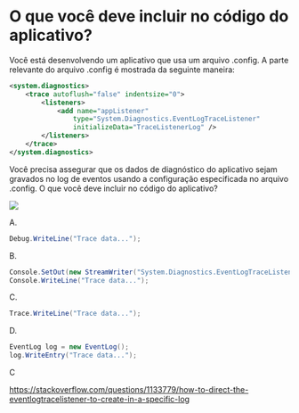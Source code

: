﻿O que você deve incluir no código do aplicativo?
================================================

Você está desenvolvendo um aplicativo que usa um arquivo .config.
A parte relevante do arquivo .config é mostrada da seguinte maneira:

```xml
<system.diagnostics>
    <trace autoflush="false" indentsize="0">
        <listeners>
            <add name="appListener"
                type="System.Diagnostics.EventLogTraceListener"
                initializeData="TraceListenerLog" />
        </listeners>
    </trace>
</system.diagnostics>
```

Você precisa assegurar que os dados de diagnóstico do aplicativo sejam gravados no log de eventos usando
a configuração especificada no arquivo .config. O que você deve incluir no código do aplicativo?

[![](https://cdn.briefmenow.org/wp-content/uploads/70-483-v2/230.jpg)](https://cdn.briefmenow.org/wp-content/uploads/70-483-v2/230.jpg)

A. 
```csharp
Debug.WriteLine("Trace data...");
```

B. 
```csharp
Console.SetOut(new StreamWriter("System.Diagnostics.EventLogTraceListener"));
Console.WriteLine("Trace data...");
```

C. 
```csharp
Trace.WriteLine("Trace data...");
```
D. 
```csharp
EventLog log = new EventLog();
log.WriteEntry("Trace data...");
```

C

https://stackoverflow.com/questions/1133779/how-to-direct-the-eventlogtracelistener-to-create-in-a-specific-log


